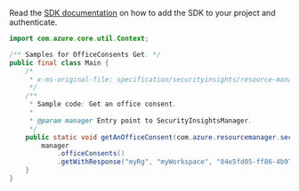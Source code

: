 Read the [SDK documentation](https://github.com/Azure/azure-sdk-for-java/blob/azure-resourcemanager-securityinsights_1.0.0-beta.3/sdk/securityinsights/azure-resourcemanager-securityinsights/README.md) on how to add the SDK to your project and authenticate.

```java
import com.azure.core.util.Context;

/** Samples for OfficeConsents Get. */
public final class Main {
    /*
     * x-ms-original-file: specification/securityinsights/resource-manager/Microsoft.SecurityInsights/preview/2022-01-01-preview/examples/officeConsents/GetOfficeConsentsById.json
     */
    /**
     * Sample code: Get an office consent.
     *
     * @param manager Entry point to SecurityInsightsManager.
     */
    public static void getAnOfficeConsent(com.azure.resourcemanager.securityinsights.SecurityInsightsManager manager) {
        manager
            .officeConsents()
            .getWithResponse("myRg", "myWorkspace", "04e5fd05-ff86-4b97-b8d2-1c20933cb46c", Context.NONE);
    }
}
```
